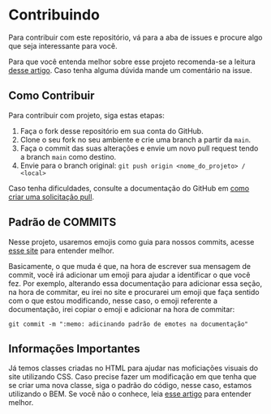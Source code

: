 # Contribuindo

Para contribuir com este repositório, vá para a aba de issues e procure algo que seja interessante para você.

Para que você entenda melhor sobre esse projeto recomenda-se a leitura [desse artigo](). Caso tenha alguma dúvida mande um comentário na issue.

## Como Contribuir

Para contribuir com projeto, siga estas etapas:

1. Faça o fork desse repositório em sua conta do GitHub.
2. Clone o seu fork no seu ambiente e crie uma branch a partir da `main`.
3. Faça o commit das suas alterações e envie um novo pull request tendo a branch `main` como destino.
4. Envie para o branch original: `git push origin <nome_do_projeto> / <local>`

Caso tenha dificuldades, consulte a documentação do GitHub em [como criar uma solicitação pull](https://help.github.com/en/github/collaborating-with-issues-and-pull-requests/creating-a-pull-request).

## Padrão de COMMITS

Nesse projeto, usaremos emojis como guia para nossos commits, acesse [esse site](https://gitmoji.dev/) para entender melhor.

Basicamente, o que muda é que, na hora de escrever sua mensagem de commit, você irá adicionar um emoji para ajudar a identificar o que você fez. Por exemplo, alterando essa documentação para adicionar essa seção, na hora de commitar, eu irei no site e procurarei um emoji que faça sentido com o que estou modificando, nesse caso, o emoji referente a documentação, irei copiar o emoji e adicionar na hora de commitar:

``
git commit -m ":memo: adicinando padrão de emotes na documentação"
``

## Informações Importantes

Já temos classes criadas no HTML para ajudar nas moficiações visuais do site utilizando CSS. Caso precise fazer um modificação em que tenha que se criar uma nova classe, siga o padrão do código, nesse caso, estamos utilizando o BEM. Se você não o conhece, leia [esse artigo](https://dev.to/feministech/pt-br-o-que-eh-bem-e-porque-usar-isso-pra-nomear-html-css-2m18) para entender melhor.
